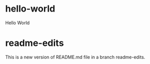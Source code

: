 # hello-world
Hello World

# readme-edits
This is a new version of README.md file in a branch readme-edits.
